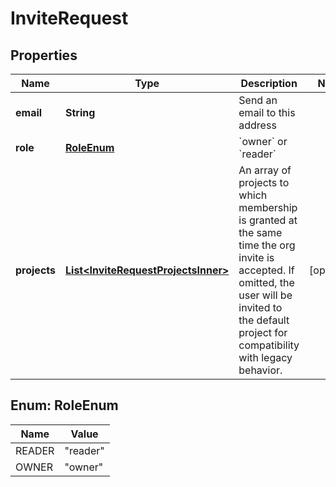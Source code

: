 

# InviteRequest


## Properties

| Name | Type | Description | Notes |
|------------ | ------------- | ------------- | -------------|
|**email** | **String** | Send an email to this address |  |
|**role** | [**RoleEnum**](#RoleEnum) | &#x60;owner&#x60; or &#x60;reader&#x60; |  |
|**projects** | [**List&lt;InviteRequestProjectsInner&gt;**](InviteRequestProjectsInner.md) | An array of projects to which membership is granted at the same time the org invite is accepted. If omitted, the user will be invited to the default project for compatibility with legacy behavior. |  [optional] |



## Enum: RoleEnum

| Name | Value |
|---- | -----|
| READER | &quot;reader&quot; |
| OWNER | &quot;owner&quot; |



